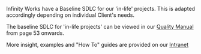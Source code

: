 Infinity Works have a Baseline SDLC for our 'in-life' projects.  This is adapted accordingly depending on individual Client's needs.

The baseline SDLC for 'in-life projects' can be viewed in our [Quality Manual](https://drive.google.com/drive/folders/117wlPCx-NSRgb3Togo41r1SrYbVyiOmb)
from page 53 onwards. 

More insight, examples and "How To" guides are provided on our [Intranet](https://sites.google.com/infinityworks.com/infinitranet/infinity-works/our-business/our-delivery-approach)
